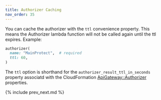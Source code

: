 ```yaml
---
title: Authorizer Caching
nav_order: 35
---
```


You can cache the authorizer with the `ttl` convenience property. This means the Authorizer lambda function will not be called again until the ttl expires. Example:

```ruby
authorizer(
  name: "MainProtect",  # required
  ttl: 60,
)
```

The `ttl` option is shorthand for the `authorizer_result_ttl_in_seconds` property associatd with the CloudFormation [ApiGateway::Authorizer](https://docs.aws.amazon.com/AWSCloudFormation/latest/UserGuide/aws-resource-apigateway-authorizer.html) properties.

{% include prev_next.md %}